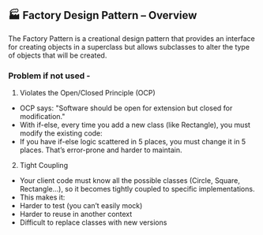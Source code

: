 ## 🏭 Factory Design Pattern – Overview
The Factory Pattern is a creational design pattern that provides an interface for creating objects in a superclass but allows subclasses to alter the type of objects that will be created.

### Problem if not used - 
1. Violates the Open/Closed Principle (OCP)
- OCP says: "Software should be open for extension but closed for modification."
- With if-else, every time you add a new class (like Rectangle), you must modify the existing code:
- If you have if-else logic scattered in 5 places, you must change it in 5 places. That’s error-prone and harder to maintain.

2. Tight Coupling
- Your client code must know all the possible classes (Circle, Square, Rectangle...), so it becomes tightly coupled to specific implementations.
- This makes it:
- Harder to test (you can’t easily mock)
- Harder to reuse in another context
- Difficult to replace classes with new versions

